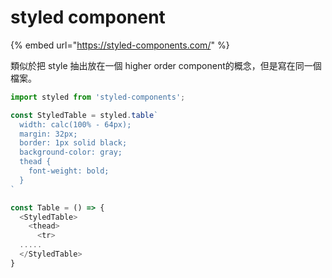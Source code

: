# styled component

{% embed url="https://styled-components.com/" %}

類似於把 style 抽出放在一個 higher order component的概念，但是寫在同一個檔案。

```javascript
import styled from 'styled-components';

const StyledTable = styled.table`
  width: calc(100% - 64px);
  margin: 32px;
  border: 1px solid black;
  background-color: gray;
  thead {
    font-weight: bold;
  }
`

const Table = () => {
  <StyledTable>
    <thead>
      <tr>
  .....
  </StyledTable>
}
```

